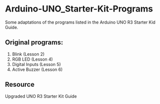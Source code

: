 # Arduino-UNO_Starter-Kit-Programs
Some adaptations of the programs listed in the Arduino UNO R3 Starter Kid Guide.

## Original programs:
1. Blink (Lesson 2)
2. RGB LED (Lesson 4)
3. Digital Inputs (Lesson 5)
4. Active Buzzer (Lesson 6)

## Resource
Upgraded UNO R3 Starter Kit Guide
